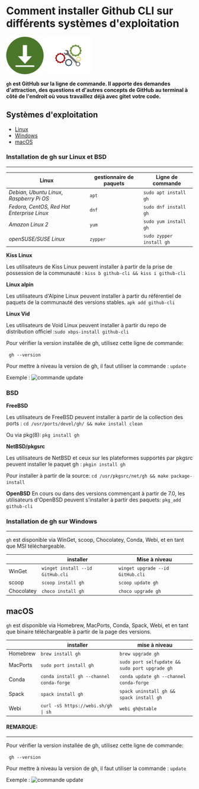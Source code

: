# Comment installer Github CLI sur différents systèmes d'exploitation 
<img src="../assets/downloadpict.png" alt="Auth_exemple" width="20%" >
<img src="../assets/installation&apos;slogo.jpg" alt="Auth_exemple" width="25%" >

**```gh```  est GitHub sur la ligne de commande. Il apporte des demandes d'attraction, des questions et d'autres concepts de GitHub au terminal à côté de l'endroit où vous travaillez déjà avec gitet votre code.**
## Systèmes d'exploitation
- [Linux](#installation-de-gh-sur-linux-et-bsd)
- [Windows](#installation-de-gh-sur-windows)
- [macOS](#macos)
### Installation de gh sur Linux et BSD

---
| **Linux**                                    | gestionnaire de paquets | Ligne de commande     |
|------------------------------------------|-------------------|-----------------------|
| _Debian, Ubuntu Linux, Raspberry Pi OS_  | ```apt```         | ```sudo apt install gh ```  |
| _Fedora, CentOS, Red Hat Enterprise Linux_| ```dnf```        | ```sudo dnf install gh ```  |
| _Amazon Linux 2_                           | ```yum```       | ```sudo yum install gh ```   |
| _openSUSE/SUSE Linux_                      | ```zypper```    | ```sudo zypper install gh ```|


**Kiss Linux**

Les utilisateurs de Kiss Linux peuvent installer à partir de la prise de possession de la communauté : ```kiss b github-cli && kiss i github-cli```

**Linux alpin**

Les utilisateurs d'Alpine Linux peuvent installer à partir du référentiel de paquets de la communauté des versions stables. ```apk add github-cli```

**Linux Vid**

Les utilisateurs de Void Linux peuvent installer à partir du repo de distribution officiel :```sudo xbps-install github-cli```


Pour vérifier la version installée de gh, utilisez cette ligne de commande:

``` gh --version```

Pour mettre à niveau la version de gh, il faut utiliser la commande  :  ```update```

Exemple : ![commande update](/assets/Commandupdate.png)



### **BSD** 

**FreeBSD**

Les utilisateurs de FreeBSD peuvent installer à partir de la collection des ports :
```cd /usr/ports/devel/gh/ && make install clean```

Ou via pkg(8):
```pkg install gh```

**NetBSD/pkgsrc**

Les utilisateurs de NetBSD et ceux sur les plateformes supportés par pkgsrc peuvent installer le paquet gh : ```pkgin install gh```

Pour installer à partir de la source: ```cd /usr/pkgsrc/net/gh && make package-install```

**OpenBSD**
En cours ou dans des versions commençant à partir de 7.0, les utilisateurs d'OpenBSD peuvent s'installer à partir des paquets: ```pkg_add github-cli```

### **Installation de gh sur Windows**

---

```gh``` est disponible via WinGet, scoop, Chocolatey, Conda, Webi, et en tant que MSI téléchargeable.

|            | installer                             | Mise à niveau                        |
|------------|---------------------------------------|--------------------------------------|
| WinGet     |  ```winget install --id GitHub.cli``` | ```winget upgrade --id GitHub.cli``` |
| scoop      |   ```scoop install gh```              |   ```scoop update gh```              |
| Chocolatey |   ```choco install gh```              |   ```choco upgrade gh```             |

macOS
---
```gh``` est disponible via Homebrew, MacPorts, Conda, Spack, Webi, et en tant que binaire téléchargeable à partir de la page des versions.

|          | installer                                      | mise à niveau                                           |
|----------|------------------------------------------------|---------------------------------------------------------|
| Homebrew |      ```brew install gh```                     |   ```brew upgrade gh```                                 |
| MacPorts |   ```sudo port install gh```                   |      ```sudo port selfupdate && sudo port upgrade gh``` |
| Conda    |   ```conda install gh --channel conda-forge``` |      ```conda update gh --channel conda-forge```        |
| Spack    |      ```spack install gh```                    |      ```spack uninstall gh && spack install gh```       |
| Webi     |      ```curl -sS https://webi.sh/gh \| sh```   |      ```webi gh@stable```                               |

#### REMARQUE: 
---

Pour vérifier la version installée de gh, utilisez cette ligne de commande:

``` gh --version```

Pour mettre à niveau la version de gh, il faut utiliser la commande  :  ```update```

Exemple : ![commande update](/assets/Commandupdate.png)

